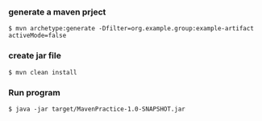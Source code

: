 ### generate a maven prject ###
`$ mvn archetype:generate -Dfilter=org.example.group:example-artifact activeMode=false`
### create jar file ###
`$ mvn clean install`
### Run program ###
`$ java -jar target/MavenPractice-1.0-SNAPSHOT.jar `
